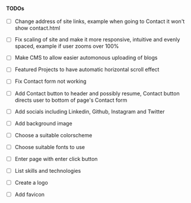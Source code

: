 #### TODOs

- [ ] Change address of site links, example when going to Contact it won't show contact.html  
- [ ] Fix scaling of site and make it more responsive, intuitive and evenly spaced, example if user zooms over 100%  
- [ ] Make CMS to allow easier automonous uploading of blogs  
- [ ] Featured Projects to have automatic horizontal scroll effect  
- [ ] Fix Contact form not working  
- [ ] Add Contact button to header and possibly resume, Contact button directs user to bottom of page's Contact form  
- [ ] Add socials including Linkedin, Github, Instagram and Twitter  
- [ ] Add background image  
- [ ] Choose a suitable colorscheme  
- [ ] Choose suitable fonts to use  
- [ ] Enter page with enter click button  
- [ ] List skills and technologies  
- [ ] Create a logo  
- [ ] Add favicon  

